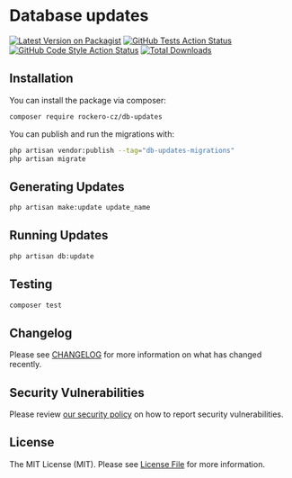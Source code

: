 # Database updates

[![Latest Version on Packagist](https://img.shields.io/packagist/v/rockero-cz/db-updates.svg?style=flat-square)](https://packagist.org/packages/rockero-cz/db-updates)
[![GitHub Tests Action Status](https://img.shields.io/github/workflow/status/rockero-cz/db-updates/run-tests?label=tests)](https://github.com/rockero-cz/db-updates/actions?query=workflow%3Arun-tests+branch%3Amain)
[![GitHub Code Style Action Status](https://img.shields.io/github/workflow/status/rockero-cz/db-updates/Fix%20PHP%20code%20style%20issues?label=code%20style)](https://github.com/rockero-cz/db-updates/actions?query=workflow%3A"Fix+PHP+code+style+issues"+branch%3Amain)
[![Total Downloads](https://img.shields.io/packagist/dt/rockero-cz/db-updates.svg?style=flat-square)](https://packagist.org/packages/spatie/db-updates)

## Installation

You can install the package via composer:

```bash
composer require rockero-cz/db-updates
```

You can publish and run the migrations with:

```bash
php artisan vendor:publish --tag="db-updates-migrations"
php artisan migrate
```

## Generating Updates

```bash
php artisan make:update update_name
```

## Running Updates

```bash
php artisan db:update
```

## Testing

```bash
composer test
```

## Changelog

Please see [CHANGELOG](CHANGELOG.md) for more information on what has changed recently.


## Security Vulnerabilities

Please review [our security policy](../../security/policy) on how to report security vulnerabilities.

## License

The MIT License (MIT). Please see [License File](LICENSE.md) for more information.
